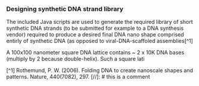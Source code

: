 ### Designing synthetic DNA strand library 

The included Java scripts are used to generate the required library of short synthetic DNA strands (to be submitted for example to a DNA synthesis vendor) required to produce a desired final DNA nano shape comprised entirly of synthetic DNA (as opposed to viral-DNA-scaffoled assemblies[^1] 

A 100x100 nanometer square DNA lattice contains ~ 2 x 10K DNA bases (multiply by 2 because double-helix). Such a square lati


[^1] Rothemund, P. W. (2006). Folding DNA to create nanoscale shapes and patterns. Nature, 440(7082), 297.
[//]: # this is a comment 
